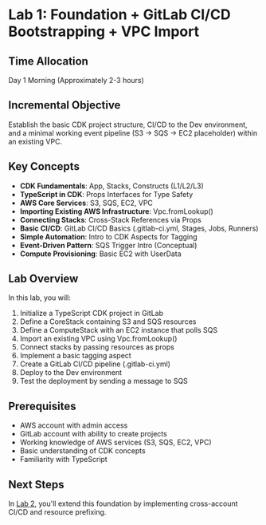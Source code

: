 # Lab 1: Foundation + GitLab CI/CD Bootstrapping + VPC Import

## Time Allocation
Day 1 Morning (Approximately 2-3 hours)

## Incremental Objective
Establish the basic CDK project structure, CI/CD to the Dev environment, and a minimal working event pipeline (S3 → SQS → EC2 placeholder) within an existing VPC.

## Key Concepts

- **CDK Fundamentals**: App, Stacks, Constructs (L1/L2/L3)
- **TypeScript in CDK**: Props Interfaces for Type Safety
- **AWS Core Services**: S3, SQS, EC2, VPC
- **Importing Existing AWS Infrastructure**: Vpc.fromLookup()
- **Connecting Stacks**: Cross-Stack References via Props
- **Basic CI/CD**: GitLab CI/CD Basics (.gitlab-ci.yml, Stages, Jobs, Runners)
- **Simple Automation**: Intro to CDK Aspects for Tagging
- **Event-Driven Pattern**: SQS Trigger Intro (Conceptual)
- **Compute Provisioning**: Basic EC2 with UserData

## Lab Overview

In this lab, you will:

1. Initialize a TypeScript CDK project in GitLab
2. Define a CoreStack containing S3 and SQS resources
3. Define a ComputeStack with an EC2 instance that polls SQS
4. Import an existing VPC using Vpc.fromLookup()
5. Connect stacks by passing resources as props
6. Implement a basic tagging aspect
7. Create a GitLab CI/CD pipeline (.gitlab-ci.yml)
8. Deploy to the Dev environment
9. Test the deployment by sending a message to SQS

## Prerequisites

- AWS account with admin access
- GitLab account with ability to create projects
- Working knowledge of AWS services (S3, SQS, EC2, VPC)
- Basic understanding of CDK concepts
- Familiarity with TypeScript

## Next Steps

In [Lab 2](../lab-2/README.md), you'll extend this foundation by implementing cross-account CI/CD and resource prefixing.